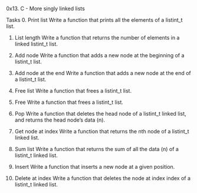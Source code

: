 0x13. C - More singly linked lists

Tasks
0. Print list 
Write a function that prints all the elements of a listint_t list.

1. List length 
Write a function that returns the number of elements in a linked listint_t list.

2. Add node 
Write a function that adds a new node at the beginning of a listint_t list.

3. Add node at the end 
Write a function that adds a new node at the end of a listint_t list.

4. Free list
Write a function that frees a listint_t list.

5. Free
Write a function that frees a listint_t list.

6. Pop
Write a function that deletes the head node of a listint_t linked list, and returns the head node’s data (n).

7. Get node at index 
Write a function that returns the nth node of a listint_t linked list.

8. Sum list 
Write a function that returns the sum of all the data (n) of a listint_t linked list.

9. Insert 
Write a function that inserts a new node at a given position.

10. Delete at index 
Write a function that deletes the node at index index of a listint_t linked list.


